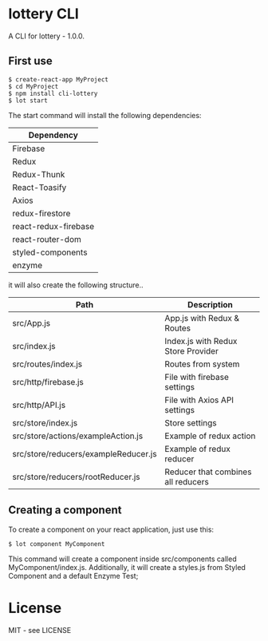 # lottery CLI

A CLI for lottery - 1.0.0.

## First use

```shell
$ create-react-app MyProject
$ cd MyProject
$ npm install cli-lottery
$ lot start
```

The start command will install the following dependencies:

| Dependency           |
| -------------------- |
| Firebase             |
| Redux                |
| Redux-Thunk          |
| React-Toasify        |
| Axios                |
| redux-firestore      |
| react-redux-firebase |
| react-router-dom     |
| styled-components    |
| enzyme               |

it will also create the following structure..

| Path                                 | Description                        |
| ------------------------------------ | ---------------------------------- |
| src/App.js                           | App.js with Redux & Routes         |
| src/index.js                         | Index.js with Redux Store Provider |
| src/routes/index.js                  | Routes from system                 |
| src/http/firebase.js                 | File with firebase settings        |
| src/http/API.js                      | File with Axios API settings       |
| src/store/index.js                   | Store settings                     |
| src/store/actions/exampleAction.js   | Example of redux action            |
| src/store/reducers/exampleReducer.js | Example of redux reducer           |
| src/store/reducers/rootReducer.js    | Reducer that combines all reducers |

## Creating a component

To create a component on your react application, just use this:

```shell
$ lot component MyComponent
```

This command will create a component inside src/components called MyComponent/index.js.
Additionally, it will create a styles.js from Styled Component and a default Enzyme Test;

# License

MIT - see LICENSE
